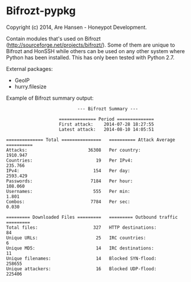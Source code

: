 Bifrozt-pypkg
=============

Copyright (c) 2014, Are Hansen - Honeypot Development.

Contain modules that's used on Bifrozt (http://sourceforge.net/projects/bifrozt/).
Some of them are unique to Bifrozt and HonSSH while others can be used on any other system where Python has been installed. This has only been tested with Python 2.7.

External packages:
- GeoIP
- hurry.filesize


Example of Bifrozt summary output:


                               --- Bifrozt Summary ---

                        ============== Period ==============
                        First attack:    2014-07-28 18:27:55
                        Latest attack:   2014-08-10 14:05:51

    ============== Total ===============   ========== Attack Average ==========
    Attacks:                       36308   Per country:                1910.947
    Countries:                        19   Per IPv4:                    235.766
    IPv4:                            154   Per day:                    2593.429
    Passwords:                      7184   Per hour:                    108.060
    Usernames:                       555   Per min:                       1.801
    Combos:                         7784   Per sec:                       0.030

    ========= Downloaded Files =========   ========= Outbound traffic =========
    Total files:                     327   HTTP destinations:                84
    Unique URLs:                      25   IRC countries:                     6
    Unique MD5:                       14   IRC destinations:                 11
    Unique filenames:                 14   Blocked SYN-flood:            258655
    Unique attackers:                 16   Blocked UDP-flood:            225406


